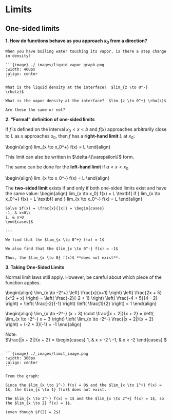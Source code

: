 # Limits
## One-sided limits
**1. How do functions behave as you approach $x_0$ from a direction?**

````{example} Old question
When you have boiling water touching its vapor, is there a step change in density?

```{image} ./_images/liquid_vapor_graph.png
:width: 400px
:align: center
```

What is the liquid density at the interface?  $lim_{z \to 0^-} \rho(z)$

What is the vapor density at the interface?  $lim_{z \to 0^+} \rho(z)$

Are these the same or not?
````

**2. "Formal" definition of one-sided limits**

If $f$ is defined on the interval $x_0 < x < b$ and $f(x)$ approaches arbitrarily close to $L$ as $x$ approaches $x_0$, then $f$ has a **right-hand limit** $L$ at $x_0$:

\begin{align}
lim_{x \to x_0^+} f(x) = L
\end{align}

This limit can also be written in $\delta-\(\varepsilon\)$ form.

The same can be done for the **left-hand limit** if $a < x < x_0$

\begin{align}
lim_{x \to x_0^-} f(x) = L
\end{align}

The **two-sided limit** exists if and only if both one-sided limits exist and have the same value:
\begin{align}
lim_{x \to x_0} f(x) = L \textbf{ if } lim_{x \to x_0^+} f(x) = L \textbf{ and } lim_{x \to x_0^-} f(x) = L
\end{align}

```{example} One-sided limit method
Solve $f(x) = \frac{x}{|x|} = \begin{cases}
-1, & x<0\\
1, & x>0
\end{cases}$

---

We find that the $lim_{x \to 0^+} f(x) = 1$

We also find that the $lim_{x \to 0^-} f(x) = -1$

Thus, the $lim_{x \to 0} f(x)$ **does not exist**.
```

**3. Taking One-Sided Limits**

Normal limit laws still apply. However, be careful about which piece of the function applies.

\begin{align}
\lim_{x \to -2^+} \left( \frac{x}{x+1} \right) \left( \frac{2x + 5}{x^2 + x} \right) 
= \left( \frac{-2}{-2 + 1} \right) \left( \frac{-4 + 5}{4 - 2} \right) 
= \left( \frac{-2}{-1} \right) \left( \frac{1}{2} \right) = 1
\end{align}

\begin{align}
\lim_{x \to -2^-} (x + 3) \cdot \frac{|x + 2|}{x + 2}
= \left( \lim_{x \to -2^-} x + 3 \right) 
\left( \lim_{x \to -2^-} \frac{|x + 2|}{x + 2} \right)
= (-2 + 3)(-1) = -1
\end{align}

Note:  
$\frac{|x + 2|}{x + 2} =
\begin{cases}
1, & x > -2 \\
-1, & x < -2
\end{cases}
$

````{example} Challenge problem

```{image} ./_images/limit_image.png
:width: 300px
:align: center
```

From the graph:

Since the $lim_{x \to 1^-} f(x) = 0$ and the $lim_{x \to 1^+} f(x) = 1$, the $lim_{x \to 1} f(x)$ does not exist.

The $lim_{x \to 2^-} f(x) = 1$ and the $lim_{x \to 2^+} f(x) = 1$, so the $lim_{x \to 2} f(x) = 1$.

(even though $f(2) = 2$)
````

